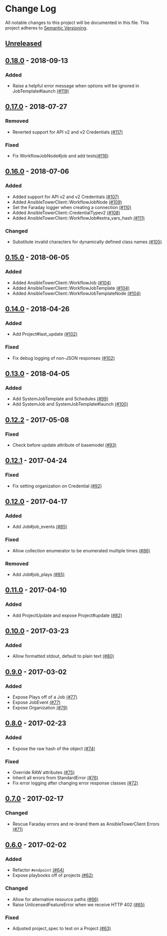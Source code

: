 # Change Log

All notable changes to this project will be documented in this file.
This project adheres to [Semantic Versioning](http://semver.org/).

## [Unreleased]

## [0.18.0] - 2018-09-13
### Added
- Raise a helpful error message when options will be ignored in JobTemplate#launch [(#119)](https://github.com/ansible/ansible_tower_client_ruby/pull/119)

## [0.17.0] - 2018-07-27
### Removed
- Reverted support for API v2 and v2 Credentials [(#117)](https://github.com/ansible/ansible_tower_client_ruby/pull/117)

### Fixed
- Fix WorkflowJobNode#job and add tests[(#116)](https://github.com/ansible/ansible_tower_client_ruby/pull/116)

## [0.16.0] - 2018-07-06
### Added
- Added support for API v2 and v2 Credentials [(#107)](https://github.com/ansible/ansible_tower_client_ruby/pull/107)
- Added AnsibleTowerClient::WorkflowJobNode [(#109)](https://github.com/ansible/ansible_tower_client_ruby/pull/109)
- Set the Faraday logger when creating a connection [(#110)](https://github.com/ansible/ansible_tower_client_ruby/pull/110)
- Added AnsibleTowerClient::CredentialTypev2 [(#108)](https://github.com/ansible/ansible_tower_client_ruby/pull/108)
- Added AnsibleTowerClient::WorkflowJob#extra_vars_hash [(#111)](https://github.com/ansible/ansible_tower_client_ruby/pull/111)

### Changed
- Substitute invalid characters for dynamically defined class names [(#105)](https://github.com/ansible/ansible_tower_client_ruby/pull/105)

## [0.15.0] - 2018-06-05
### Added
- Added AnsibleTowerClient::WorkflowJob [(#104)](https://github.com/ansible/ansible_tower_client_ruby/pull/104)
- Added AnsibleTowerClient::WorkflowJobTemplate [(#104)](https://github.com/ansible/ansible_tower_client_ruby/pull/104)
- Added AnsibleTowerClient::WorkflowJobTemplateNode [(#104)](https://github.com/ansible/ansible_tower_client_ruby/pull/104)

## [0.14.0] - 2018-04-26
### Added
- Add Project#last_update [(#102)](https://github.com/ansible/ansible_tower_client_ruby/pull/102)

### Fixed
- Fix debug logging of non-JSON responses [(#102)](https://github.com/ansible/ansible_tower_client_ruby/pull/102)

## [0.13.0] - 2018-04-05
### Added
- Add SystemJobTemplate and Schedules [(#99)](https://github.com/ansible/ansible_tower_client_ruby/pull/99)
- Add SystemJob and SystemJobTemplate#launch [(#100)](https://github.com/ansible/ansible_tower_client_ruby/pull/100)

## [0.12.2] - 2017-05-08
### Fixed
- Check before update attribute of basemodel [(#93)](https://github.com/ansible/ansible_tower_client_ruby/pull/93)

## [0.12.1] - 2017-04-24
### Fixed
- Fix setting organization on Credential [(#92)](https://github.com/ansible/ansible_tower_client_ruby/pull/92)

## [0.12.0] - 2017-04-17
### Added
- Add Job#job_events [(#85)](https://github.com/ansible/ansible_tower_client_ruby/pull/85)

### Fixed
- Allow collection enumerator to be enumerated multiple times [(#86)](https://github.com/ansible/ansible_tower_client_ruby/pull/86)

### Removed
- Add Job#job_plays [(#85)](https://github.com/ansible/ansible_tower_client_ruby/pull/85)

## [0.11.0] - 2017-04-10
### Added
- Add ProjectUpdate and expose Project#update [(#82)](https://github.com/ansible/ansible_tower_client_ruby/pull/82)

## [0.10.0] - 2017-03-23
### Added
- Allow formatted stdout, default to plain text [(#80)](https://github.com/ansible/ansible_tower_client_ruby/pull/80)

## [0.9.0] - 2017-03-02
### Added
- Expose Plays off of a Job [(#77)](https://github.com/ansible/ansible_tower_client_ruby/pull/77)
- Expose JobEvent [(#77)](https://github.com/ansible/ansible_tower_client_ruby/pull/77)
- Expose Organization [(#79)](https://github.com/ansible/ansible_tower_client_ruby/pull/79)

## [0.8.0] - 2017-02-23
### Added
- Expose the raw hash of the object [(#74)](https://github.com/ansible/ansible_tower_client_ruby/pull/74)

### Fixed
- Override RAW attributes [(#75)](https://github.com/ansible/ansible_tower_client_ruby/pull/75)
- Inherit all errors from StandardError [(#76)](https://github.com/ansible/ansible_tower_client_ruby/pull/76)
- Fix error logging after changing error response classes [(#72)](https://github.com/ansible/ansible_tower_client_ruby/pull/72)

## [0.7.0] - 2017-02-17
### Changed
- Rescue Faraday errors and re-brand them as AnsibleTowerClient Errors [(#71)](https://github.com/ansible/ansible_tower_client_ruby/pull/71)

## [0.6.0] - 2017-02-02
### Added
- Refactor `#endpoint` [(#64)](https://github.com/ansible/ansible_tower_client_ruby/pull/64)
- Expose playbooks off of projects [(#62)](https://github.com/ansible/ansible_tower_client_ruby/pull/62)

### Changed
- Allow for alternative resource paths [(#66)](https://github.com/ansible/ansible_tower_client_ruby/pull/66)
- Raise UnlicensedFeatureError when we receive HTTP 402 [(#65)](https://github.com/ansible/ansible_tower_client_ruby/pull/65)

### Fixed
- Adjusted project_spec to test on a Project [(#63)](https://github.com/ansible/ansible_tower_client_ruby/pull/63)

[Unreleased]: https://github.com/ansible/ansible_tower_client_ruby/compare/v0.18.0...master
[0.18.0]: https://github.com/ansible/ansible_tower_client_ruby/compare/v0.17.0...v0.18.0
[0.17.0]: https://github.com/ansible/ansible_tower_client_ruby/compare/v0.16.0...v0.17.0
[0.16.0]: https://github.com/ansible/ansible_tower_client_ruby/compare/v0.15.0...v0.16.0
[0.15.0]: https://github.com/ansible/ansible_tower_client_ruby/compare/v0.14.0...v0.15.0
[0.14.0]: https://github.com/ansible/ansible_tower_client_ruby/compare/v0.13.0...v0.14.0
[0.13.0]: https://github.com/ansible/ansible_tower_client_ruby/compare/v0.12.2...v0.13.0
[0.12.2]: https://github.com/ansible/ansible_tower_client_ruby/compare/v0.12.1...v0.12.2
[0.12.1]: https://github.com/ansible/ansible_tower_client_ruby/compare/v0.12.0...v0.12.1
[0.12.0]: https://github.com/ansible/ansible_tower_client_ruby/compare/v0.11.0...v0.12.0
[0.11.0]: https://github.com/ansible/ansible_tower_client_ruby/compare/v0.10.0...v0.11.0
[0.10.0]: https://github.com/ansible/ansible_tower_client_ruby/compare/v0.9.0...v0.10.0
[0.9.0]: https://github.com/ansible/ansible_tower_client_ruby/compare/v0.8.0...v0.9.0
[0.8.0]: https://github.com/ansible/ansible_tower_client_ruby/compare/v0.7.0...v0.8.0
[0.7.0]: https://github.com/ansible/ansible_tower_client_ruby/compare/v0.6.0...v0.7.0
[0.6.0]: https://github.com/ansible/ansible_tower_client_ruby/compare/v0.5.0...v0.6.0
